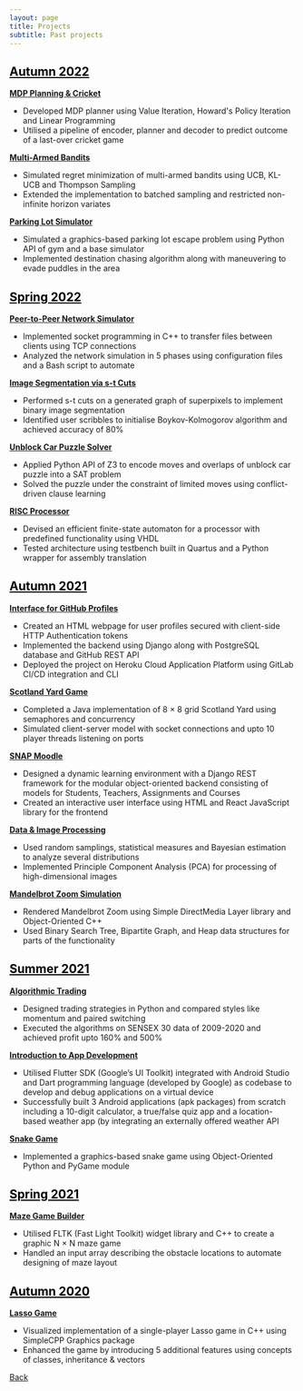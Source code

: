 ```yaml
---
layout: page
title: Projects
subtitle: Past projects
---
```


## <a href="./aut22/" style="color: black">Autumn 2022</a>

[**MDP Planning & Cricket**](./aut22/mdp-and-cricket/)
- Developed MDP planner using Value Iteration, Howard's Policy Iteration and Linear Programming
- Utilised a pipeline of encoder, planner and decoder to predict outcome of a last-over cricket game

[**Multi-Armed Bandits**](./aut22/multi-armed-bandits/)
- Simulated regret minimization of multi-armed bandits using UCB, KL-UCB and Thompson Sampling
- Extended the implementation to batched sampling and restricted non-infinite horizon variates

[**Parking Lot Simulator**](./aut22/parking-lot/)
- Simulated a graphics-based parking lot escape problem using Python API of gym and a base simulator
- Implemented destination chasing algorithm along with maneuvering to evade puddles in the area

## <a href="./spr22/" style="color: black">Spring 2022</a>

[**Peer-to-Peer Network Simulator**](./spr22/network-simulator/)
- Implemented socket programming in C++ to transfer files between clients using TCP connections
- Analyzed the network simulation in 5 phases using configuration files and a Bash script to automate

[**Image Segmentation via s-t Cuts**](./spr22/s-t-cut-seg/)
- Performed s-t cuts on a generated graph of superpixels to implement binary image segmentation
- Identified user scribbles to initialise Boykov-Kolmogorov algorithm and achieved accuracy of 80%

[**Unblock Car Puzzle Solver**](./spr22/unblock-car/)
- Applied Python API of Z3 to encode moves and overlaps of unblock car puzzle into a SAT problem
- Solved the puzzle under the constraint of limited moves using conflict-driven clause learning

[**RISC Processor**](./spr22/risc-proc/)
- Devised an efficient finite-state automaton for a processor with predefined functionality using VHDL
- Tested architecture using testbench built in Quartus and a Python wrapper for assembly translation

## <a href="./aut21/" style="color: black">Autumn 2021</a>

[**Interface for GitHub Profiles**](./aut21/github-profiles/)
- Created an HTML webpage for user profiles secured with client-side HTTP Authentication tokens
- Implemented the backend using Django along with PostgreSQL database and GitHub REST API
- Deployed the project on Heroku Cloud Application Platform using GitLab CI/CD integration and CLI

[**Scotland Yard Game**](./aut21/scotland-yard/)
- Completed a Java implementation of 8 × 8 grid Scotland Yard using semaphores and concurrency
- Simulated client-server model with socket connections and upto 10 player threads listening on ports

[**SNAP Moodle**](./aut21/snap-moodle/)
- Designed a dynamic learning environment with a Django REST framework for the modular object-oriented backend consisting of models for Students, Teachers, Assignments and Courses
- Created an interactive user interface using HTML and React JavaScript library for the frontend

[**Data & Image Processing** ](./aut21/image-proc/)
- Used random samplings, statistical measures and Bayesian estimation to analyze several distributions
- Implemented Principle Component Analysis (PCA) for processing of high-dimensional images

[**Mandelbrot Zoom Simulation**](./aut21/mandelbrot-zoom/)
- Rendered Mandelbrot Zoom using Simple DirectMedia Layer library and Object-Oriented C++
- Used Binary Search Tree, Bipartite Graph, and Heap data structures for parts of the functionality

## <a href="./sum21/" style="color: black">Summer 2021</a>

[**Algorithmic Trading**](./sum21/algo-trading/)
- Designed trading strategies in Python and compared styles like momentum and paired switching
- Executed the algorithms on SENSEX 30 data of 2009-2020 and achieved profit upto 160% and 500%

[**Introduction to App Development**](./sum21/app-dev/)
- Utilised Flutter SDK (Google’s UI Toolkit) integrated with Android Studio and Dart programming language (developed by Google) as codebase to develop and debug applications on a virtual device
- Successfully built 3 Android applications (apk packages) from scratch including a 10-digit calculator, a true/false quiz app and a location-based weather app (by integrating an externally offered weather API

[**Snake Game**](./sum21/snake-game/)
- Implemented a graphics-based snake game using Object-Oriented Python and PyGame module

## <a href="./spr21/" style="color: black">Spring 2021</a>

[**Maze Game Builder**](./spr21/maze-game/)
- Utilised FLTK (Fast Light Toolkit) widget library and C++ to create a graphic N × N maze game
- Handled an input array describing the obstacle locations to automate designing of maze layout

## <a href="./aut20/" style="color: black">Autumn 2020</a>

[**Lasso Game**](./aut20/lasso-game/)
- Visualized implementation of a single-player Lasso game in C++ using SimpleCPP Graphics package
- Enhanced the game by introducing 5 additional features using concepts of classes, inheritance & vectors

[Back](..)